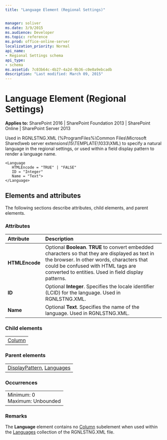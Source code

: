 ```yaml
---
title: "Language Element (Regional Settings)"


manager: soliver
ms.date: 3/9/2015
ms.audience: Developer
ms.topic: reference
ms.prod: office-online-server
localization_priority: Normal
api_name:
- Regional Settings schema
api_type:
- schema
ms.assetid: 7c03b64c-4b27-4a2d-9b36-c0e0a9ebcadb
description: "Last modified: March 09, 2015"
---
```


# Language Element (Regional Settings)

 
  
 **Applies to:** SharePoint 2016 | SharePoint Foundation 2013 | SharePoint Online | SharePoint Server 2013
  
Used in RGNLSTNG.XML (%ProgramFiles%\Common Files\Microsoft Shared\web server extensions\15\TEMPLATE\1033\XML) to specify a natural language in the regional settings, or used within a field display pattern to render a language name.
  
```
<Language
   HTMLEncode = "TRUE" | "FALSE" 
   ID = "Integer"
   Name = "Text">
</Language>
```

## Elements and attributes

The following sections describe attributes, child elements, and parent elements.

### Attributes

|**Attribute**|**Description**|
|:-----|:-----|
|**HTMLEncode** <br/> |Optional **Boolean**. **TRUE** to convert embedded characters so that they are displayed as text in the browser. In other words, characters that could be confused with HTML tags are converted to entities. Used in field display patterns.  <br/> |
|**ID** <br/> |Optional **Integer**. Specifies the locale identifier (LCID) for the language. Used in RGNLSTNG.XML.  <br/> |
|**Name** <br/> |Optional **Text**. Specifies the name of the language. Used in RGNLSTNG.XML.  <br/> |
   
### Child elements

||
|:-----|
|[Column](column-element-view.md)|
   
### Parent elements

||
|:-----|
|[DisplayPattern](displaypattern-element-list.md), [Languages](languages-element-regional-settings.md)|
   
### Occurrences

||
|:-----|
|Minimum: 0  <br/> Maximum: Unbounded  <br/> |
   
### Remarks

The **Language** element contains no [Column](column-element-view.md) subelement when used within the [Languages](languages-element-regional-settings.md) collection of the RGNLSTNG.XML file. 
  

